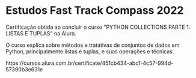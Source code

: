 # Estudos Fast Track Compass 2022

Certificação obtida ao concluir o curso "PYTHON COLLECTIONS PARTE 1: LISTAS E TUPLAS" na Alura.

O curso explica sobre métodos e tratativas de conjuntos de dados em Python, principalmente listas e tuplas, e suas operações e técnicas. 

<link>https://cursos.alura.com.br/certificate/451cb434-abc1-4c57-994d-57390b3e631e</link>
